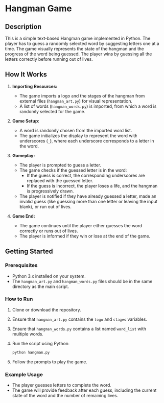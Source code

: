 # Hangman Game

## Description

This is a simple text-based Hangman game implemented in Python. The player has to guess a randomly selected word by suggesting letters one at a time. The game visually represents the state of the hangman and the progress of the word being guessed. The player wins by guessing all the letters correctly before running out of lives.

## How It Works

1. **Importing Resources:**
   - The game imports a logo and the stages of the hangman from external files (`hangman_art.py`) for visual representation.
   - A list of words (`hangman_words.py`) is imported, from which a word is randomly selected for the game.

2. **Game Setup:**
   - A word is randomly chosen from the imported word list.
   - The game initializes the display to represent the word with underscores (`_`), where each underscore corresponds to a letter in the word.

3. **Gameplay:**
   - The player is prompted to guess a letter.
   - The game checks if the guessed letter is in the word:
     - If the guess is correct, the corresponding underscores are replaced with the guessed letter.
     - If the guess is incorrect, the player loses a life, and the hangman is progressively drawn.
   - The player is notified if they have already guessed a letter, made an invalid guess (like guessing more than one letter or leaving the input blank), or run out of lives.

4. **Game End:**
   - The game continues until the player either guesses the word correctly or runs out of lives.
   - The player is informed if they win or lose at the end of the game.

## Getting Started

### Prerequisites

- Python 3.x installed on your system.
- The `hangman_art.py` and `hangman_words.py` files should be in the same directory as the main script.

### How to Run

1. Clone or download the repository.
2. Ensure that `hangman_art.py` contains the `logo` and `stages` variables.
3. Ensure that `hangman_words.py` contains a list named `word_list` with multiple words.
4. Run the script using Python:

   ```bash
   python hangman.py
   ```

5. Follow the prompts to play the game.

### Example Usage

- The player guesses letters to complete the word.
- The game will provide feedback after each guess, including the current state of the word and the number of remaining lives.
